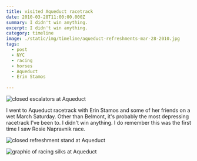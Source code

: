 ```yaml
---
title: visited Aqueduct racetrack
date: 2010-03-28T11:00:00.000Z
summary: I didn't win anything.
excerpt: I didn't win anything.
category: timeline
image: ./static/img/timeline/aqueduct-refreshments-mar-28-2010.jpg
tags:
  - post
  - NYC
  - racing
  - horses
  - Aqueduct
  - Erin Stamos
  
---
```


![closed escalators at Aqueduct](/static/img/timeline/aqueduct-escalators-mar-28-2010.jpg "closed escalators at Aqueduct")

I went to Aqueduct racetrack with Erin Stamos and some of her friends on a wet March Saturday. Other than Belmont, it's probably the most depressing racetrack I've been to. I didn't win anything. I do remember this was the first time I saw Rosie Napravnik race.

![closed refreshment stand at Aqueduct](/static/img/timeline/aqueduct-refreshments-mar-28-2010.jpg "closed refreshment stand at Aqueduct")

![graphic of racing silks at Aqueduct](/static/img/timeline/aqueduct-silks-mar-28-2010.jpg "graphic of racing silks at Aqueduct")
